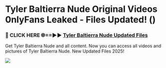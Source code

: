 # Tyler Baltierra Nude Original Videos 0nlyFans Leaked - Files Updated! ()

<h3>🔴 CLICK HERE 🌐==►► <a href="https://tinyurl.com/2p9ay9w9" rel="nofollow">Tyler Baltierra Nude Updated Files</a></h3>

Get Tyler Baltierra Nude and all content. Now you can access all videos and pictures of Tyler Baltierra Nude. New Updated Files 2025!

[![](https://i.imgur.com/KQgVmj3.gif)](https://tinyurl.com/2p9ay9w9)
